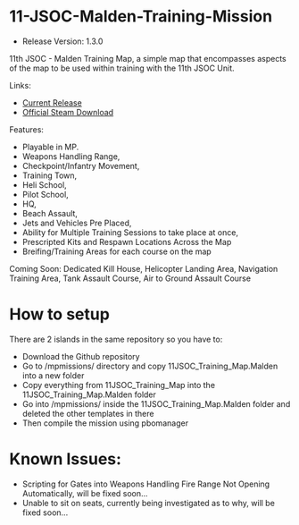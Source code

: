 # 11-JSOC-Malden-Training-Mission
- Release Version: 1.3.0

11th JSOC - Malden Training Map, a simple map that encompasses aspects of the map to be used within training with the 11th JSOC Unit.

Links:
- [Current Release](https://github.com/Scarecrowbi/11-JSOC-Malden-Training-Mission/releases)
- [Official Steam Download](https://steamcommunity.com/sharedfiles/filedetails/?id=1742307801)

Features: 

- Playable in MP.
- Weapons Handling Range,
- Checkpoint/Infantry Movement,
- Training Town,
- Heli School,
- Pilot School,
- HQ,
- Beach Assault,
- Jets and Vehicles Pre Placed,
- Ability for Multiple Training Sessions to take place at once,
- Prescripted Kits and Respawn Locations Across the Map
- Breifing/Training Areas for each course on the map

Coming Soon:
Dedicated Kill House, Helicopter Landing Area, Navigation Training Area, Tank Assault Course, Air to Ground Assault Course

# How to setup

There are 2 islands in the same repository so you have to:
- Download the Github repository
- Go to /mpmissions/ directory and copy 11JSOC_Training_Map.Malden into a new folder
- Copy everything from 11JSOC_Training_Map into the 11JSOC_Training_Map.Malden folder
- Go into /mpmissions/ inside the 11JSOC_Training_Map.Malden folder and deleted the other templates in there
- Then compile the mission using pbomanager

# Known Issues:
- Scripting for Gates into Weapons Handling Fire Range Not Opening Automatically, will be fixed soon...
- Unable to sit on seats, currently being investigated as to why, will be fixed soon...
